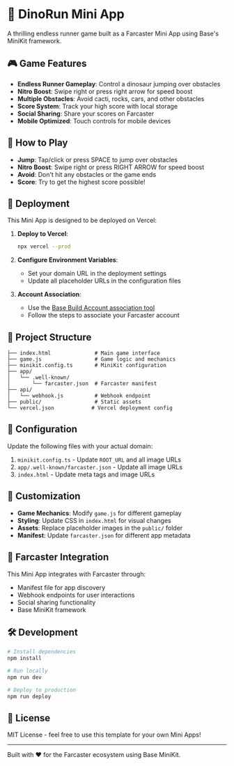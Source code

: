# 🦕 DinoRun Mini App

A thrilling endless runner game built as a Farcaster Mini App using Base's MiniKit framework.

## 🎮 Game Features

- **Endless Runner Gameplay**: Control a dinosaur jumping over obstacles
- **Nitro Boost**: Swipe right or press right arrow for speed boost
- **Multiple Obstacles**: Avoid cacti, rocks, cars, and other obstacles
- **Score System**: Track your high score with local storage
- **Social Sharing**: Share your scores on Farcaster
- **Mobile Optimized**: Touch controls for mobile devices

## 🎯 How to Play

- **Jump**: Tap/click or press SPACE to jump over obstacles
- **Nitro Boost**: Swipe right or press RIGHT ARROW for speed boost
- **Avoid**: Don't hit any obstacles or the game ends
- **Score**: Try to get the highest score possible!

## 🚀 Deployment

This Mini App is designed to be deployed on Vercel:

1. **Deploy to Vercel**:
   ```bash
   npx vercel --prod
   ```

2. **Configure Environment Variables**:
   - Set your domain URL in the deployment settings
   - Update all placeholder URLs in the configuration files

3. **Account Association**:
   - Use the [Base Build Account association tool](https://build.base.org/account-association)
   - Follow the steps to associate your Farcaster account

## 📁 Project Structure

```
├── index.html              # Main game interface
├── game.js                 # Game logic and mechanics
├── minikit.config.ts       # MiniKit configuration
├── app/
│   └── .well-known/
│       └── farcaster.json  # Farcaster manifest
├── api/
│   └── webhook.js          # Webhook endpoint
├── public/                 # Static assets
└── vercel.json            # Vercel deployment config
```

## 🔧 Configuration

Update the following files with your actual domain:

1. `minikit.config.ts` - Update `ROOT_URL` and all image URLs
2. `app/.well-known/farcaster.json` - Update all image URLs
3. `index.html` - Update meta tags and image URLs

## 🎨 Customization

- **Game Mechanics**: Modify `game.js` for different gameplay
- **Styling**: Update CSS in `index.html` for visual changes
- **Assets**: Replace placeholder images in the `public/` folder
- **Manifest**: Update `farcaster.json` for different app metadata

## 📱 Farcaster Integration

This Mini App integrates with Farcaster through:
- Manifest file for app discovery
- Webhook endpoints for user interactions
- Social sharing functionality
- Base MiniKit framework

## 🛠️ Development

```bash
# Install dependencies
npm install

# Run locally
npm run dev

# Deploy to production
npm run deploy
```

## 📄 License

MIT License - feel free to use this template for your own Mini Apps!

---

Built with ❤️ for the Farcaster ecosystem using Base MiniKit.
